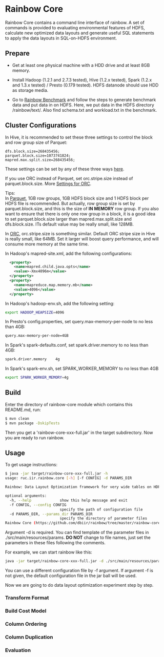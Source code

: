 # Rainbow Core

Rainbow Core contains a command line interface of rainbow.
A set of commands is provided to evaluating environmental features of
HDFS, calculate new optimized data layouts and generate useful SQL
statements to apply the data layouts in SQL-on-HDFS environment.

## Prepare

- Get at least one physical machine with a HDD drive and at least 8GB memory.

- Install Hadoop (1.2.1 and 2.7.3 tested), Hive (1.2.x tested), Spark (1.2.x and 1.3.x tested) / Presto (0.179 tested).
HDFS datanode should use HDD as storage media.

- Go to [Rainbow Benchmark](https://github.com/dbiir/rainbow/tree/master/rainbow-benchamrk)
  and follow the steps to generate benchmark data and put data in on HDFS.
  Here, we put data in the HDFS directory /rainbow/text/.
  Also find schema.txt and workload.txt in the benchmark.

## Cluster Configurations
In Hive, it is recommended to set these three settings to
control the block and row group size of Parquet:
```
dfs.block.size=268435456;
parquet.block.size=1073741824;
mapred.max.split.size=268435456;
```

These settings can be set by any of these three ways [here](https://cwiki.apache.org/confluence/display/Hive/AdminManual+Configuration).

If you use ORC instead of Parquet,
set orc.stripe.size instead of parquet.block.size.
More [Settings for ORC](https://orc.apache.org/docs/hive-config.html).

>
Tips:\
In [Parquet](http://parquet.apache.org/documentation/latest/),
1GB row groups, 1GB HDFS block size and 1 HDFS block per HDFS file
is recommended. But actually,
row group size is set by parquet.block.size, and this is the size of **IN MEMORY**
row group. If you also want to ensure that there is only one row group in a block,
it is a good idea to set parquet.block.size larger than mapred.max.split.size and
dfs.block.size. ITs default value may be really small, like 128MB.
>
In [ORC](https://orc.apache.org/docs/hive-config.html),
orc.stripe.size is something similar. Default ORC stripe size in Hive is
really small, like 64MB. Set it larger will boost query performance, and
will consume more memory at the same time.
>

In Hadoop's mapred-site.xml, add the following configurations:
```xml
  <property>
    <name>mapred.child.java.opts</name>
    <value>-Xmx4096m</value>
  </property>
  <property>
    <name>mapreduce.map.memory.mb</name>
    <value>4096</value>
  </property>
```

In Hadoop's hadoop-env.sh, add the following setting:
```sh
export HADOOP_HEAPSIZE=4096
```

In Presto's config.properties, set query.max-memory-per-node to no less than 4GB:
```sh
query.max-memory-per-node=4GB
```

In Spark's spark-defaults.conf, set spark.driver.memory to no less than 4GB:
```sh
spark.driver.memory    4g
```

In Spark's spark-env.sh, set SPARK_WORKER_MEMORY to no less than 4GB
```sh
export SPARK_WORKER_MEMORY=4g
```

## Build

Enter the directory of rainbow-core module which contains this README.md, run:
```bash
$ mvn clean
$ mvn package -DskipTests
```

Then you get a 'rainbow-core-xxx-full.jar' in the target subdirectory.
Now you are ready to run rainbow.

## Usage

To get usage instructions:
```bash
$ java -jar target/rainbow-core-xxx-full.jar -h
usage: ruc.iir.rainbow.core [-h] [-f CONFIG] -d PARAMS_DIR

Rainbow: Data Layout Optimization framework for very wide tables on HDFS.

optional arguments:
  -h, --help             show this help message and exit
  -f CONFIG, --config CONFIG
                         specify the path of configuration file
  -d PARAMS_DIR, --params_dir PARAMS_DIR
                         specify the directory of parameter files
Rainbow Core (https://github.com/dbiir/rainbow/tree/master/rainbow-core).
```

Argument -d is required. You can find template of the parameter files
in ./src/main/resources/params. **DO NOT** change to file names,
just set the parameters in these files following the comments.

For example, we can start rainbow like this:
```bash
java -jar target/rainbow-core-xxx-full.jar -d ./src/main/resources/params
```

You can use a different configuration file by -f argument.
If argument -f is not given, the default configuration file in the jar ball will be used.

Now we are going to do data layout optimization experiment step by step.

### Transform Format

### Build Cost Model

### Column Ordering

### Column Duplication

### Evaluation

